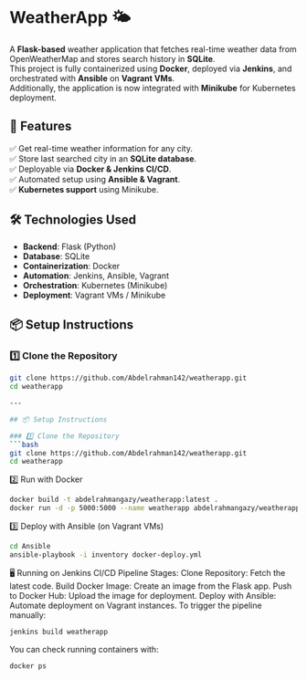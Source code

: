 # WeatherApp 🌤️

A **Flask-based** weather application that fetches real-time weather data from OpenWeatherMap and stores search history in **SQLite**.  
This project is fully containerized using **Docker**, deployed via **Jenkins**, and orchestrated with **Ansible** on **Vagrant VMs**.  
Additionally, the application is now integrated with **Minikube** for Kubernetes deployment.

## 🚀 Features
✅ Get real-time weather information for any city.  
✅ Store last searched city in an **SQLite database**.  
✅ Deployable via **Docker & Jenkins CI/CD**.  
✅ Automated setup using **Ansible & Vagrant**.  
✅ **Kubernetes support** using Minikube.  

## 🛠️ Technologies Used
- **Backend**: Flask (Python)
- **Database**: SQLite
- **Containerization**: Docker
- **Automation**: Jenkins, Ansible, Vagrant
- **Orchestration**: Kubernetes (Minikube)
- **Deployment**: Vagrant VMs / Minikube

## 📦 Setup Instructions

### 1️⃣ Clone the Repository
```bash
git clone https://github.com/Abdelrahman142/weatherapp.git
cd weatherapp

---

## 📦 Setup Instructions

### 1️⃣ Clone the Repository
```bash
git clone https://github.com/Abdelrahman142/weatherapp.git
cd weatherapp
```
2️⃣ Run with Docker

```bash
docker build -t abdelrahmangazy/weatherapp:latest .
docker run -d -p 5000:5000 --name weatherapp abdelrahmangazy/weatherapp:latest
```
3️⃣ Deploy with Ansible (on Vagrant VMs)
```bash
cd Ansible
ansible-playbook -i inventory docker-deploy.yml
```

🖥️ Running on Jenkins CI/CD
Pipeline Stages:
Clone Repository: Fetch the latest code.
Build Docker Image: Create an image from the Flask app.
Push to Docker Hub: Upload the image for deployment.
Deploy with Ansible: Automate deployment on Vagrant instances.
To trigger the pipeline manually:
```bash
jenkins build weatherapp
```

You can check running containers with:
```bash
docker ps
```


